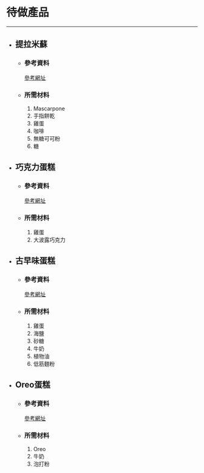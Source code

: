 # 待做產品
---

+ ## 提拉米蘇 
  + ### 參考資料
    [參考網址](https://youtu.be/lElqsa9wryA?list=PL0sUl5x68Zb81yF9_TMhrqr3v7zyhbma0&t=459)
  + ### 所需材料
    1. Mascarpone
    2. 手指餅乾
    3. 雞蛋
    4. 咖啡
    5. 無糖可可粉
    6. 糖


+ ## 巧克力蛋糕
  + ### 參考資料
    [參考網址](https://youtu.be/LERnXvrpMTc)
  + ### 所需材料
    1. 雞蛋
    2. 大波露巧克力 
   
+ ## 古早味蛋糕
  + ### 參考資料
    [參考網址](https://youtu.be/mjPmPtHTLt8)
  + ### 所需材料
    1. 雞蛋
    2. 海鹽
    3. 砂糖
    4. 牛奶
    5. 植物油
    6. 低筋麵粉

+ ## Oreo蛋糕
  + ### 參考資料
    [參考網址](https://youtu.be/DTl7jnCin_g)
  + ### 所需材料
    1. Oreo
    2. 牛奶
    3. 泡打粉